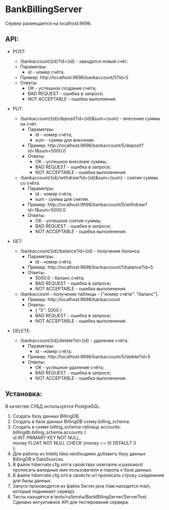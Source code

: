 # BankBillingServer

Сервер размещается на localhost:9696.

## API:

* POST:
    * /bankaccount/{id}?id={id} - заводится новый счёт.
    * Параметры:
        * id - номер счёта.
    * Пример: http://localhost:9696/bankaccount/5?id=5
    * Ответы:
        * OK - успешное создание счёта;
        * BAD REQUEST - ошибка в запросе;
        * NOT ACCEPTABLE - ошибка выполнения.
        
* PUT:
    * /bankaccount/{id}/deposit?id={id}&sum={sum} - внесение суммы на счёт.
        * Параметры:
            * id - номер счёта;
            * sum - сумма для внесения.
        * Пример: http://localhost:9696/bankaccount/5/deposit?id=1&sum=5000.0
        * Ответы:
            * OK - успешное внесение суммы;
            * BAD REQUEST - ошибка в запросе;
            * NOT ACCEPTABLE - ошибка выполенения.
    * /bankaccount/{id}/withdraw?id={id}&sum={sum} - снятие суммы со счёта.
        * Параметры:
            * id - номер счёта;
            * sum - сумма для снятия.
        * Пример: http://localhost:9696/bankaccount/5/withdraw?id=1&sum=5000.0
        * Ответы:
            * OK - успешное снятие суммы;
            * BAD REQUEST - ошибка в запросе;
            * NOT ACCEPTABLE - ошибка выполенения.
            
* GET:
    * /bankaccount/{id}/balance?id={id} - получение баланса.
        * Параметры:
            * id - номер счёта.
        * Пример: http://localhost:9696/bankaccount/1/balance?id=5
        * Ответы:
            * 5000.0 - баланс счёта;
            * BAD REQUEST - ошибка в запросе;
            * NOT ACCEPTABLE - ошибка выполенения.
    * /bankaccount - получение таблицы - {"номер счёта": "баланс"}.
        * Пример: http://localhost:9696/bankaccount
        * Ответы:
            * {
                 "5": 5000
              }
            * BAD REQUEST - ошибка в запросе;
            * NOT ACCEPTABLE - ошибка выполенения. 
            
* DELETE:
    * /bankaccount/{id}/delete?id={id} - удаление счёта.
        * Параметры:
            * id - номер счёта.
         * Пример: http://localhost:9696/bankaccount/5/delete?id=5
         * Ответы:
             * OK - успешное удаление счёта;
             * BAD REQUEST - ошибка в запросе;
             * NOT ACCEPTABLE - ошибка выполенения.
        
## Установка:
В качестве СУБД используется PostgreSQL.
1. Создать базу данных BillingDB.
2. Создать в базе данных BillingDB схему billing_schema.
3. Создать в схеме billing_schema таблицу accounts:  
billingdb.billing_schema.accounts (  
  id INT PRIMARY KEY NOT NULL,  
  money FLOAT NOT NULL CHECK (money >= 0) DEFAULT 0  
);
4. Для работы из Intellij Idea необходимо добавить базу данных BillingDB в DataSources.
5. В файле hibernate.cfg.xml в свойствах username и password прописать валидные имя пользователя и пароль к базе данных.
6. В файле hibernate.cfg.xml в свойсте url прописать строку соединения для бызы данных.
7. Запуск производится из файла Server.java (там находится main, который поднимает сервер).
8. Тесты находятся в tests/ru/bmstu/BankBillingServer/ServerTest. Сделано интуитивное API для тестирования сервера. 

